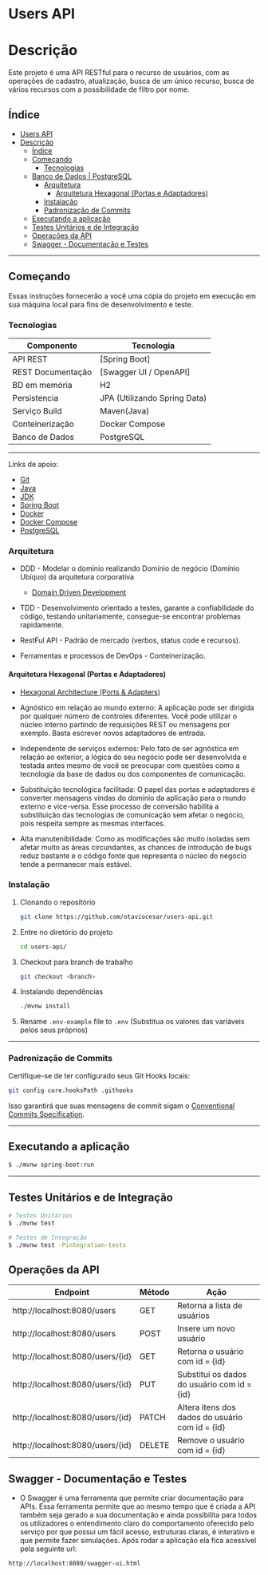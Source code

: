 # Users API

# Descrição

Este projeto é uma API RESTful para o recurso de usuários, com as operações de cadastro, atualização, busca de um único recurso, busca de vários recursos com a possibilidade de filtro por nome. 

## Índice

- [Users API](#users-api)
- [Descrição](#descrição)
  - [Índice](#índice)
  - [Começando](#começando)
    - [Tecnologias](#tecnologias)
  - [Banco de Dados     | PostgreSQL](#banco-de-dados------postgresql)
    - [Arquitetura](#arquitetura)
      - [Arquitetura Hexagonal (Portas e Adaptadores)](#arquitetura-hexagonal-portas-e-adaptadores)
    - [Instalação](#instalação)
    - [Padronização de Commits](#padronização-de-commits)
  - [Executando a aplicação](#executando-a-aplicação)
  - [Testes Unitários e de Integração](#testes-unitários-e-de-integração)
  - [Operações da API](#operações-da-api)
  - [Swagger - Documentação e Testes](#swagger---documentação-e-testes)

---

## Começando

Essas instruções fornecerão a você uma cópia do projeto em execução em sua máquina local para fins de desenvolvimento e teste.

### Tecnologias

Componente         | Tecnologia
---               | ---
API REST    | [Spring Boot]
REST Documentação | [Swagger UI / OpenAPI]
BD em memória     | H2 
Persistencia      | JPA (Utilizando Spring Data)
Serviço Build     | Maven(Java)
Conteinerização     | Docker Compose
Banco de Dados     | PostgreSQL
---

Links de apoio:

- [Git](https://git-scm.com/)
- [Java](https://www.java.com/pt-BR/download/) 
- [JDK](https://www.oracle.com/br/java/technologies/javase/jdk11-archive-downloads.html) 
- [Spring Boot](https://start.spring.io) 
- [Docker](https://www.docker.com/) 
- [Docker Compose](https://docs.docker.com/compose/) 
- [PostgreSQL](https://www.postgresql.org)

### Arquitetura
- DDD - Modelar o domínio realizando Domínio de negócio (Domínio Ubíquo) da 
arquitetura corporativa
    - [Domain Driven Development](https://martinfowler.com/tags/domain%20driven%20design.html) 

- TDD - Desenvolvimento orientado a testes, garante a confiabilidade do código, 
testando unitariamente, consegue-se encontrar problemas rapidamente.
- RestFul API - Padrão de mercado (verbos, status code e recursos).
- Ferramentas e processos de DevOps - Conteinerização.

#### Arquitetura Hexagonal (Portas e Adaptadores)

- [Hexagonal Architecture (Ports & Adapters)](https://br.sensedia.com/post/use-of-the-hexagonal-architecture-pattern) 

- Agnóstico em relação ao mundo externo: A aplicação pode ser dirigida por qualquer número de controles diferentes. Você pode utilizar o núcleo interno partindo de requisições REST ou mensagens por exemplo. Basta escrever novos adaptadores de entrada.
- Independente de serviços externos: Pelo fato de ser agnóstica em relação ao exterior, a lógica do seu negócio pode ser 
desenvolvida e testada antes mesmo de você se preocupar com questões como a tecnologia da base de dados ou dos componentes de comunicação.

- Substituição tecnológica facilitada: O papel das portas e adaptadores é converter mensagens vindas do domínio da aplicação para o mundo externo e vice-versa. Esse processo de conversão habilita a substituição das tecnologias de comunicação sem afetar o negócio, pois respeita sempre as mesmas interfaces.

- Alta manutenibilidade: Como as modificações são muito isoladas sem afetar muito as áreas circundantes, as chances de introdução de bugs reduz bastante e o código fonte que representa o núcleo do negócio tende a permanecer mais estável.


### Instalação

1. Clonando o repositório

   ```bash
   git clone https://github.com/otaviocesar/users-api.git
   ```

2. Entre no diretório do projeto

   ```bash
   cd users-api/
   ```

3. Checkout para branch de trabalho

   ```bash
   git checkout <branch>
   ```

4. Instalando dependências

   ```bash
   ./mvnw install
   ```

5. Rename ```.env-example``` file to  ```.env```  (Substitua os valores das variáveis ​​pelos seus próprios)

---

### Padronização de Commits

Certifique-se de ter configurado seus Git Hooks locais:

```sh
git config core.hooksPath .githooks
```

Isso garantirá que suas mensagens de commit sigam o [Conventional Commits Specification](https://www.conventionalcommits.org/en/v1.0.0/).


---

## Executando a aplicação

```bash
$ ./mvnw spring-boot:run
```

---

## Testes Unitários e de Integração

```bash
# Testes Unitários
$ ./mvnw test

# Testes de Integração
$ ./mvnw test -Pintegration-tests

```

## Operações da API

Endpoint        | Método | Ação      
---               | ---    | ---
http://localhost:8080/users |  GET | Retorna a lista de usuários  
http://localhost:8080/users |  POST | Insere um novo usuário  
http://localhost:8080/users/{id} |  GET | Retorna o usuário com id = {id} 
http://localhost:8080/users/{id} |  PUT | Substitui os dados do usuário com id = {id} 
http://localhost:8080/users/{id} |  PATCH | Altera itens dos dados do usuário com id = {id}
http://localhost:8080/users/{id} |  DELETE | Remove o usuário com id = {id} 

## Swagger - Documentação e Testes


* O Swagger é uma ferramenta que permite criar documentação para APIs. Essa ferramenta permite que ao mesmo tempo que é criada a API também seja gerado a sua documentação e ainda possibilita para todos os utilizadores o entendimento claro do comportamento oferecido pelo serviço por que possui um fácil acesso, estruturas claras, é interativo e que permite fazer simulações. Após rodar a aplicação ela fica acessível pela seguinte url:

```
http://localhost:8080/swagger-ui.html

```
